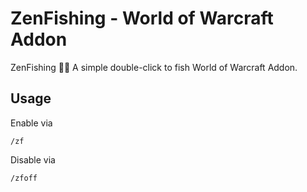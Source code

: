 # ZenFishing - World of Warcraft Addon

ZenFishing 🧘🎣 A simple double-click to fish World of Warcraft Addon.

## Usage

Enable via

```
/zf
```

Disable via

```
/zfoff
```
